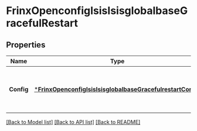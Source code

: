 # FrinxOpenconfigIsisIsisglobalbaseGracefulRestart

## Properties
Name | Type | Description | Notes
------------ | ------------- | ------------- | -------------
**Config** | [***FrinxOpenconfigIsisIsisglobalbaseGracefulrestartConfig**](frinx.openconfig.isis.isisglobalbase.gracefulrestart.Config.md) | Optional[This container defines ISIS graceful-restart configuration.] REF:Optional.empty | [optional] [default to null]

[[Back to Model list]](../README.md#documentation-for-models) [[Back to API list]](../README.md#documentation-for-api-endpoints) [[Back to README]](../README.md)


